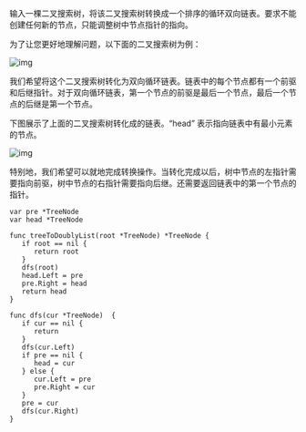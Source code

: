 输入一棵二叉搜索树，将该二叉搜索树转换成一个排序的循环双向链表。要求不能创建任何新的节点，只能调整树中节点指针的指向。

为了让您更好地理解问题，以下面的二叉搜索树为例：

![img](https://assets.leetcode.com/uploads/2018/10/12/bstdlloriginalbst.png)

我们希望将这个二叉搜索树转化为双向循环链表。链表中的每个节点都有一个前驱和后继指针。对于双向循环链表，第一个节点的前驱是最后一个节点，最后一个节点的后继是第一个节点。

下图展示了上面的二叉搜索树转化成的链表。“head” 表示指向链表中有最小元素的节点。

![img](https://assets.leetcode.com/uploads/2018/10/12/bstdllreturndll.png)

特别地，我们希望可以就地完成转换操作。当转化完成以后，树中节点的左指针需要指向前驱，树中节点的右指针需要指向后继。还需要返回链表中的第一个节点的指针。

```
var pre *TreeNode
var head *TreeNode

func treeToDoublyList(root *TreeNode) *TreeNode {
   if root == nil {
      return root
   }
   dfs(root)
   head.Left = pre
   pre.Right = head
   return head
}

func dfs(cur *TreeNode)  {
   if cur == nil {
      return
   }
   dfs(cur.Left)
   if pre == nil {
      head = cur
   } else {
      cur.Left = pre
      pre.Right = cur
   }
   pre = cur
   dfs(cur.Right)
}
```